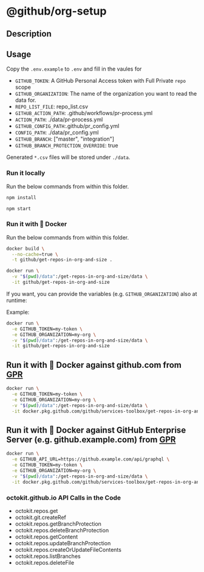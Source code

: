 # @github/org-setup

## Description

## Usage

Copy the `.env.example` to `.env` and fill in the vaules for

- `GITHUB_TOKEN`: A GitHub Personal Access token with Full Private `repo` scope
- `GITHUB_ORGANIZATION`: The name of the organization you want to read the data for.
- `REPO_LIST_FILE`: repo_list.csv
- `GITHUB_ACTION_PATH`: .github/workflows/pr-process.yml
- `ACTION_PATH`: ./data/pr-process.yml
- `GITHUB_CONFIG_PATH`:.github/pr_config.yml
- `CONFIG_PATH`: ./data/pr_config.yml
- `GITHUB_BRANCH`: ["master", "integration"]
- `GITHUB_BRANCH_PROTECTION_OVERRIDE`: true

Generated `*.csv` files will be stored under `./data`.

### Run it locally

Run the below commands from within this folder.

```sh
npm install

npm start
```

### Run it with :whale: Docker

Run the below commands from within this folder.

```sh
docker build \
  --no-cache=true \
  -t github/get-repos-in-org-and-size .

docker run \
  -v "$(pwd)/data":/get-repos-in-org-and-size/data \
  -it github/get-repos-in-org-and-size
```

If you want, you can provide the variables (e.g. `GITHUB_ORGANIZATION`) also at runtime:

Example:

```sh
docker run \
  -e GITHUB_TOKEN=my-token \
  -e GITHUB_ORGANIZATION=my-org \
  -v "$(pwd)/data":/get-repos-in-org-and-size/data \
  -it github/get-repos-in-org-and-size
```

## Run it with :whale: Docker against github.com from [GPR](https://github.com/github/services-toolbox/packages/10802)

```sh
docker run \
  -e GITHUB_TOKEN=my-token \
  -e GITHUB_ORGANIZATION=my-org \
  -v "$(pwd)/data":/get-repos-in-org-and-size/data \
  -it docker.pkg.github.com/github/services-toolbox/get-repos-in-org-and-size:1.0.2
```

## Run it with :whale: Docker against GitHub Enterprise Server (e.g. github.example.com) from [GPR](https://github.com/github/services-toolbox/packages/10802)

```sh
docker run \
  -e GITHUB_API_URL=https://github.example.com/api/graphql \
  -e GITHUB_TOKEN=my-token \
  -e GITHUB_ORGANIZATION=my-org \
  -v "$(pwd)/data":/get-repos-in-org-and-size/data \
  -it docker.pkg.github.com/github/services-toolbox/get-repos-in-org-and-size:1.0.2
```

### octokit.github.io API Calls in the Code

- octokit.repos.get
- octokit.git.createRef
- octokit.repos.getBranchProtection
- octokit.repos.deleteBranchProtection
- octokit.repos.getContent
- octokit.repos.updateBranchProtection
- octokit.repos.createOrUpdateFileContents
- octokit.repos.listBranches
- octokit.repos.deleteFile

